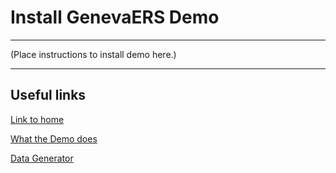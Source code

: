 # Install GenevaERS Demo

-----

\(Place instructions to install demo here.\)

-----

## Useful links

[Link to home](index.md)

[What the Demo does](WhatDemoDoes.md)

[Data Generator](DataGenerator.md)